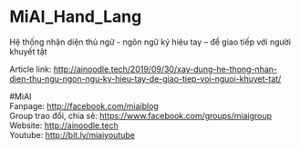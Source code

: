 # MiAI_Hand_Lang
Hệ thống nhận diện thủ ngữ - ngôn ngữ ký hiệu tay – để giao tiếp với người khuyết tật

Article link: http://ainoodle.tech/2019/09/30/xay-dung-he-thong-nhan-dien-thu-ngu-ngon-ngu-ky-hieu-tay-de-giao-tiep-voi-nguoi-khuyet-tat/

#MìAI <br>
Fanpage: http://facebook.com/miaiblog<br>
Group trao đổi, chia sẻ: https://www.facebook.com/groups/miaigroup<br>
Website: http://ainoodle.tech<br>
Youtube: http://bit.ly/miaiyoutube<br>
